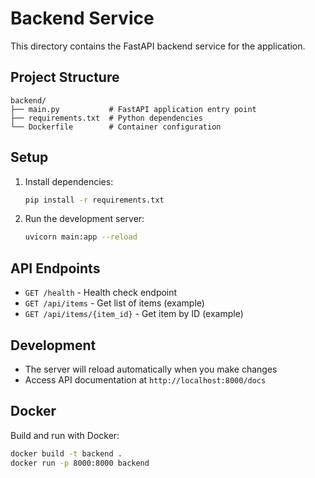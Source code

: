 # Backend Service

This directory contains the FastAPI backend service for the application.

## Project Structure

```
backend/
├── main.py           # FastAPI application entry point
├── requirements.txt  # Python dependencies
└── Dockerfile        # Container configuration
```

## Setup

1. Install dependencies:
   ```bash
   pip install -r requirements.txt
   ```

2. Run the development server:
   ```bash
   uvicorn main:app --reload
   ```

## API Endpoints

- `GET /health` - Health check endpoint
- `GET /api/items` - Get list of items (example)
- `GET /api/items/{item_id}` - Get item by ID (example)

## Development

- The server will reload automatically when you make changes
- Access API documentation at `http://localhost:8000/docs`

## Docker

Build and run with Docker:
```bash
docker build -t backend .
docker run -p 8000:8000 backend
```
